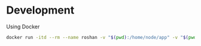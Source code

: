# Development

Using Docker

```sh
docker run -itd --rm --name roshan -v "$(pwd):/home/node/app" -v "$(pwd)/../aghanim:/home/node/aghanim" -u node node:10.16.3-stretch-slim
```